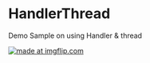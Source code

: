 # HandlerThread
Demo Sample on using Handler &amp; thread

<a href="https://imgflip.com/gif/2gkbvl"><img src="https://i.imgflip.com/2gkbvl.gif" title="made at imgflip.com"/></a>
